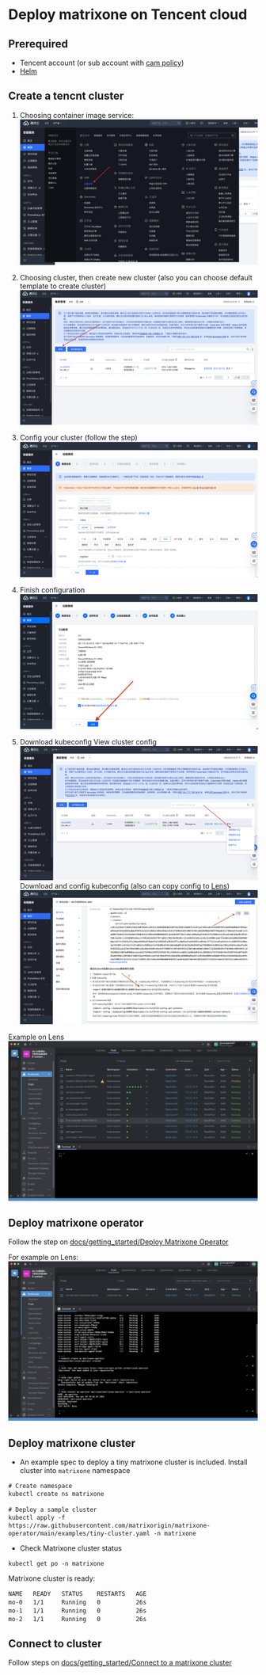 # Deploy matrixone on Tencent cloud

## Prerequired

- Tencent account (or sub account with [cam policy](https://cloud.tencent.com/document/product/598/10599))
- [Helm](https://helm.sh/)

## Create a tencnt cluster

1. Choosing  container image service:
![tencent container image service](./img/tencent_1.png)

2. Choosing cluster, then create new cluster (also you can choose default template to create cluster)
![create cluster](./img/tencent_2.png)

3. Config your cluster (follow the step)
![config](./img/tencent_3.png)

4. Finish configuration
![finish](./img/tencent_4.png)

5. Download kubeconfig
View cluster config
![view](./img/tencent_5.png)
Download and config kubeconfig (also can copy config to [Lens](https://k8slens.dev))
![download](./img/tencent_6.png)

Example on Lens
![lens](./img/lens.png)

## Deploy matrixone operator
Follow the step on [docs/getting_started/Deploy Matrixone Operator](https://github.com/matrixorigin/matrixone-operator/blob/main/docs/getting_started.md#deploy-matrixone-operator)

For example on Lens:
![deploy op](./img/t_deploy_op.png)

## Deploy matrixone cluster

- An example spec to deploy a tiny matrixone cluster is included. Install cluster into `matrixone` namespace

```shell
# Create namespace
kubectl create ns matrixone

# Deploy a sample cluster
kubectl apply -f https://raw.githubusercontent.com/matrixorigin/matrixone-operator/main/examples/tiny-cluster.yaml -n matrixone
```

- Check Matrixone cluster status

```shell
kubectl get po -n matrixone
```

Matrixone cluster is ready:

```txt
NAME   READY   STATUS    RESTARTS   AGE
mo-0   1/1     Running   0          26s
mo-1   1/1     Running   0          26s
mo-2   1/1     Running   0          26s
```

## Connect to cluster

Follow steps on [docs/getting_started/Connect to a matrixone cluster](https://github.com/matrixorigin/matrixone-operator/blob/main/docs/getting_started.md#Connect-to-a-matrixone-cluster)
